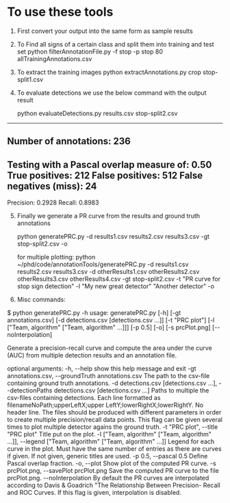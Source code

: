 # To use these tools

1. First convert your output into the same form as sample results

2. To Find all signs of a certain class and split them into training and test set
   python filterAnnotationFile.py -f stop -p stop 80 allTrainingAnnotations.csv

3. To extract the training images
   python extractAnnotations.py crop stop-split1.csv 


4. To evaluate detections we use the below command with the output result

   python evaluateDetections.py results.csv stop-split2.csv 
------
Number of annotations:	236
------
Testing with a Pascal overlap measure of: 0.50
True positives:		212
False positives:	512
False negatives (miss):	24
------
Precision:		0.2928
Recall:			0.8983


5. Finally we generate a PR curve from the results and ground truth annotations

   python generatePRC.py -d results1.csv results2.csv results3.csv -gt stop-split2.csv -o
  
   for multiple plotting:
   python ~/phd/code/annotationTools/generatePRC.py -d results1.csv results2.csv results3.csv -d otherResults1.csv otherResults2.csv otherResults3.csv otherResults4.csv -gt stop-split2.csv -t "PR curve for stop sign detection" -l "My new great detector" "Another detector" -o

6. Misc commands:

$ python generatePRC.py -h
usage: generatePRC.py [-h] [-gt annotations.csv]
                      [-d detections.csv [detections.csv ...]] [-t "PRC plot"]
                      [-l ["Team, algorithm" ["Team, algorithm" ...]]]
                      [-p 0.5] [-o] [-s prcPlot.png] [--noInterpolation]

Generate a precision-recall curve and compute the area under the curve (AUC)
from multiple detection results and an annotation file.

optional arguments:
  -h, --help            show this help message and exit
  -gt annotations.csv, --groundTruth annotations.csv
                        The path to the csv-file containing ground truth
                        annotations.
  -d detections.csv [detections.csv ...], --detectionPaths detections.csv [detections.csv ...]
                        Paths to multiple the csv-files containing detections.
                        Each line formatted as filenameNoPath;upperLeftX;upper
                        LeftY;lowerRightX;lowerRightY. No header line. The
                        files should be produced with different parameters in
                        order to create multiple precision/recall data points.
                        This flag can be given several times to plot multiple
                        detector agains the ground truth.
  -t "PRC plot", --title "PRC plot"
                        Title put on the plot.
  -l ["Team, algorithm" ["Team, algorithm" ...]], --legend ["Team, algorithm" ["Team, algorithm" ...]]
                        Legend for each curve in the plot. Must have the same
                        number of entries as there are curves if given. If not
                        given, generic titles are used.
  -p 0.5, --pascal 0.5  Define Pascal overlap fraction.
  -o, --plot            Show plot of the computed PR curve.
  -s prcPlot.png, --savePlot prcPlot.png
                        Save the computed PR curve to the file prcPlot.png.
  --noInterpolation     By default the PR curves are interpolated according to
                        Davis & Goadrich "The Relationship Between Precision-
                        Recall and ROC Curves. If this flag is given,
                        interpolation is disabled.
